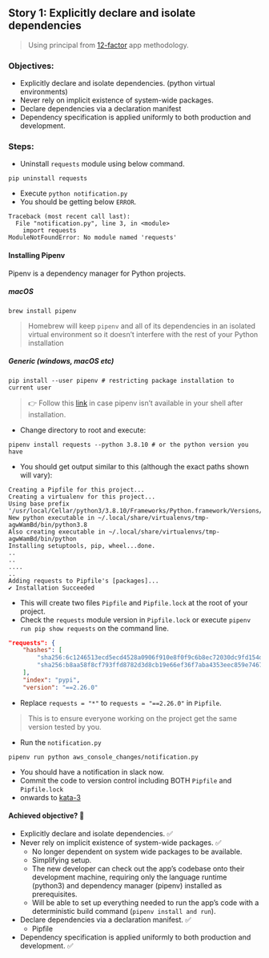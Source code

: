 
## Story 1: Explicitly declare and isolate dependencies

> Using principal from [12-factor](https://12factor.net/) app methodology.
 
### Objectives:
- Explicitly declare and isolate dependencies. (python virtual environments)
- Never rely on implicit existence of system-wide packages.
- Declare dependencies via a declaration manifest
- Dependency specification is applied uniformly to both production and development.

### Steps:
- Uninstall `requests` module using below command.
```shell
pip uninstall requests
```
- Execute `python notification.py`
- You should be getting below `ERROR`.
```
Traceback (most recent call last):
  File "notification.py", line 3, in <module>
    import requests
ModuleNotFoundError: No module named 'requests'
```
#### Installing Pipenv
Pipenv is a dependency manager for Python projects.
##### macOS 
```shell
brew install pipenv
```
>Homebrew will keep `pipenv` and all of its dependencies in an isolated virtual environment so it doesn’t 
> interfere with the rest of your Python installation

##### Generic (windows, macOS etc)
```shell
pip install --user pipenv # restricting package installation to current user
```
> :point_right:  Follow this [link](https://pipenv-fork.readthedocs.io/en/latest/install.html#pragmatic-installation-of-pipenv) in case pipenv isn’t available in your shell after installation.
- Change directory to root and execute:
```shell
pipenv install requests --python 3.8.10 # or the python version you have
```
- You should get output similar to this (although the exact paths shown will vary):
```shell
Creating a Pipfile for this project...
Creating a virtualenv for this project...
Using base prefix '/usr/local/Cellar/python3/3.8.10/Frameworks/Python.framework/Versions/3.8'
New python executable in ~/.local/share/virtualenvs/tmp-agwWamBd/bin/python3.8
Also creating executable in ~/.local/share/virtualenvs/tmp-agwWamBd/bin/python
Installing setuptools, pip, wheel...done.
..
..
....
..
Adding requests to Pipfile's [packages]...
✔ Installation Succeeded
```
- This will create two files `Pipfile` and `Pipfile.lock` at the root of your project.
- Check the `requests` module version in `Pipfile.lock` or execute `pipenv run pip show requests` 
  on the command line.
```json
"requests": {
    "hashes": [
        "sha256:6c1246513ecd5ecd4528a0906f910e8f0f9c6b8ec72030dc9fd154dc1a6efd24",
        "sha256:b8aa58f8cf793ffd8782d3d8cb19e66ef36f7aba4353eec859e74678b01b07a7"
    ],
    "index": "pypi",
    "version": "==2.26.0"
```
- Replace `requests = "*"` to `requests = "==2.26.0"` in `Pipfile`. 
>This is to ensure everyone working on the project get the same version tested by you.
- Run the `notification.py`
```shell
pipenv run python aws_console_changes/notification.py
```
- You should have a notification in slack now.
- Commit the code to version control including BOTH `Pipfile` and `Pipfile.lock`
- onwards to [kata-3](../kata-3/HOW-TO.md)

#### Achieved objective? :thinking:
- Explicitly declare and isolate dependencies. :white_check_mark:
- Never rely on implicit existence of system-wide packages.  :white_check_mark:
  - No longer dependent on system wide packages to be available.
  - Simplifying setup.
  - The new developer can check out the app’s codebase onto their development machine, requiring only the language
    runtime (python3) and dependency manager (pipenv) installed as prerequisites.
  - Will be able to set up everything needed to run the app’s code with a deterministic build command (`pipenv install and run`).
- Declare dependencies via a declaration manifest. :white_check_mark:
  - Pipfile
- Dependency specification is applied uniformly to both production and development.  :white_check_mark:
